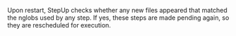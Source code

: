 Upon restart, StepUp checks whether any new files appeared that matched the nglobs used by any step.
If yes, these steps are made pending again, so they are rescheduled for execution.
